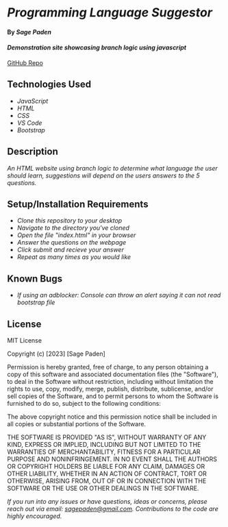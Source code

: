 # _Programming Language Suggestor_

#### By _**Sage Paden**_

#### _Demonstration site showcasing branch logic using javascript_

[GitHub Repo](https://github.com/sagepaden/language-suggester)

## Technologies Used

* _JavaScript_
* _HTML_
* _CSS_
* _VS Code_
* _Bootstrap_

## Description

_An HTML website using branch logic to determine what language the user should learn, suggestions will depend on the users answers to the 5 questions._

## Setup/Installation Requirements

* _Clone this repository to your desktop_
* _Navigate to the directory you've cloned_
* _Open the file "index.html" in your browser_
* _Answer the questions on the webpage_
* _Click submit and recieve your answer_
* _Repeat as many times as you would like_

## Known Bugs

* _If using an adblocker: Console can throw an alert saying it can not read bootstrap file_

## License

MIT License

Copyright (c) [2023] [Sage Paden]

Permission is hereby granted, free of charge, to any person obtaining a copy
of this software and associated documentation files (the "Software"), to deal
in the Software without restriction, including without limitation the rights
to use, copy, modify, merge, publish, distribute, sublicense, and/or sell
copies of the Software, and to permit persons to whom the Software is
furnished to do so, subject to the following conditions:

The above copyright notice and this permission notice shall be included in all
copies or substantial portions of the Software.

THE SOFTWARE IS PROVIDED "AS IS", WITHOUT WARRANTY OF ANY KIND, EXPRESS OR
IMPLIED, INCLUDING BUT NOT LIMITED TO THE WARRANTIES OF MERCHANTABILITY,
FITNESS FOR A PARTICULAR PURPOSE AND NONINFRINGEMENT. IN NO EVENT SHALL THE
AUTHORS OR COPYRIGHT HOLDERS BE LIABLE FOR ANY CLAIM, DAMAGES OR OTHER
LIABILITY, WHETHER IN AN ACTION OF CONTRACT, TORT OR OTHERWISE, ARISING FROM,
OUT OF OR IN CONNECTION WITH THE SOFTWARE OR THE USE OR OTHER DEALINGS IN THE
SOFTWARE.


_If you run into any issues or have questions, ideas or concerns, please reach out via email: sagepaden@gmail.com.  Contributions to the code are highly encouraged._